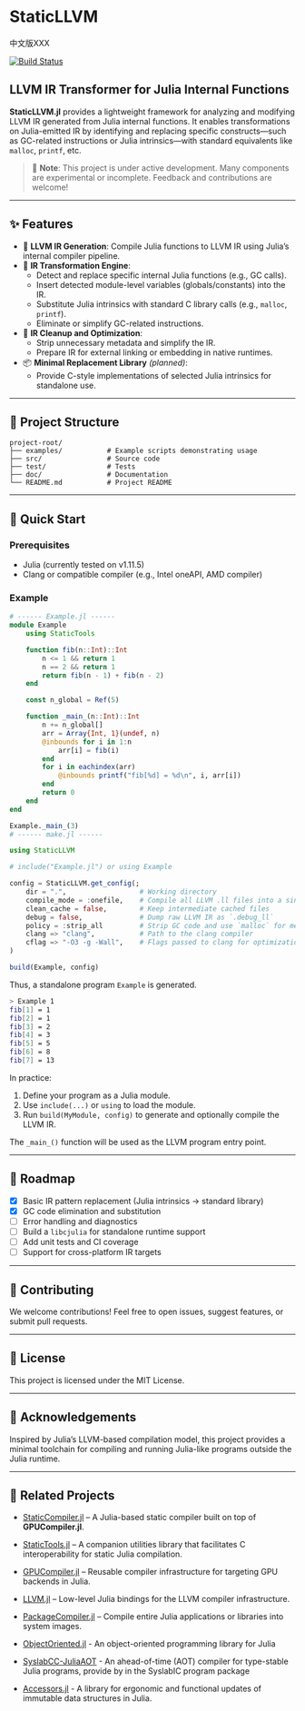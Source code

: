 # StaticLLVM

中文版XXX

[![Build Status](https://github.com/Kylin/StaticLLVM.jl/actions/workflows/CI.yml/badge.svg?branch=main)](https://github.com/Kylin/StaticLLVM.jl/actions/workflows/CI.yml?query=branch%3Amain)

## LLVM IR Transformer for Julia Internal Functions

**StaticLLVM.jl** provides a lightweight framework for analyzing and modifying LLVM IR generated from Julia internal functions. It enables transformations on Julia-emitted IR by identifying and replacing specific constructs—such as GC-related instructions or Julia intrinsics—with standard equivalents like `malloc`, `printf`, etc.

> 🚧 **Note**: This project is under active development. Many components are experimental or incomplete. Feedback and contributions are welcome!

---

## ✨ Features

- 🔧 **LLVM IR Generation**: Compile Julia functions to LLVM IR using Julia’s internal compiler pipeline.
- 🧠 **IR Transformation Engine**:
  - Detect and replace specific internal Julia functions (e.g., GC calls).
  - Insert detected module-level variables (globals/constants) into the IR.
  - Substitute Julia intrinsics with standard C library calls (e.g., `malloc`, `printf`).
  - Eliminate or simplify GC-related instructions.
- 🧹 **IR Cleanup and Optimization**:
  - Strip unnecessary metadata and simplify the IR.
  - Prepare IR for external linking or embedding in native runtimes.
- 📦 **Minimal Replacement Library** *(planned)*:
  - Provide C-style implementations of selected Julia intrinsics for standalone use.

---

## 📁 Project Structure

```
project-root/
├── examples/           # Example scripts demonstrating usage
├── src/                # Source code
├── test/               # Tests
├── doc/                # Documentation
└── README.md           # Project README
```

---

## 🚀 Quick Start

### Prerequisites

- Julia (currently tested on v1.11.5)
- Clang or compatible compiler (e.g., Intel oneAPI, AMD compiler)

### Example

```julia
# ------ Example.jl ------
module Example
    using StaticTools

    function fib(n::Int)::Int
        n <= 1 && return 1
        n == 2 && return 1
        return fib(n - 1) + fib(n - 2)
    end

    const n_global = Ref(5)

    function _main_(n::Int)::Int
        n += n_global[]
        arr = Array{Int, 1}(undef, n)
        @inbounds for i in 1:n
            arr[i] = fib(i)
        end
        for i in eachindex(arr)
            @inbounds printf("fib[%d] = %d\n", i, arr[i])
        end
        return 0
    end
end

Example._main_(3)
# ------ make.jl ------

using StaticLLVM

# include("Example.jl") or using Example

config = StaticLLVM.get_config(;
    dir = ".",                  # Working directory
    compile_mode = :onefile,    # Compile all LLVM .ll files into a single binary
    clean_cache = false,        # Keep intermediate cached files
    debug = false,              # Dump raw LLVM IR as `.debug_ll`
    policy = :strip_all         # Strip GC code and use `malloc` for memory allocation
    clang => "clang",           # Path to the clang compiler
    cflag => "-O3 -g -Wall",    # Flags passed to clang for optimization and warnings
)

build(Example, config)
```
Thus, a standalone program `Example` is generated.
``` Bash
> Example 1
fib[1] = 1
fib[2] = 1
fib[3] = 2
fib[4] = 3
fib[5] = 5
fib[6] = 8
fib[7] = 13
```

In practice:

1. Define your program as a Julia module.
2. Use `include(...)` or `using` to load the module.
3. Run `build(MyModule, config)` to generate and optionally compile the LLVM IR.

The `_main_()` function will be used as the LLVM program entry point.

---

## 📌 Roadmap

- [x] Basic IR pattern replacement (Julia intrinsics → standard library)
- [x] GC code elimination and substitution
- [ ] Error handling and diagnostics
- [ ] Build a `libcjulia` for standalone runtime support
- [ ] Add unit tests and CI coverage
- [ ] Support for cross-platform IR targets

---

## 🤝 Contributing

We welcome contributions! Feel free to open issues, suggest features, or submit pull requests.

---

## 📜 License

This project is licensed under the MIT License.

---

## 🧠 Acknowledgements

Inspired by Julia’s LLVM-based compilation model, this project provides a minimal toolchain for compiling and running Julia-like programs outside the Julia runtime.

---

## 🔗 Related Projects

- [StaticCompiler.jl](https://github.com/tshort/StaticCompiler.jl) –  A Julia-based static compiler built on top of **GPUCompiler.jl**.
- [StaticTools.jl](https://github.com/...) – A companion utilities library that facilitates C interoperability for static Julia compilation.
- [GPUCompiler.jl](https://github.com/JuliaGPU/GPUCompiler.jl) – Reusable compiler infrastructure for targeting GPU backends in Julia.

- [LLVM.jl](https://github.com/maleadt/LLVM.jl) – Low-level Julia bindings for the LLVM compiler infrastructure.
- [PackageCompiler.jl](https://github.com/JuliaLang/PackageCompiler.jl) – Compile entire Julia applications or libraries into system images.

- [ObjectOriented.jl](https://github.com/Suzhou-Tongyuan/ObjectOriented.jl) - An object-oriented programming library for Julia
- [SyslabCC-JuliaAOT](https://github.com/Suzhou-Tongyuan/SyslabCC-JuliaAOT) - An ahead-of-time (AOT) compiler for type-stable Julia programs, provide by in the SyslabIC program package
- [Accessors.jl](https://github.com/JuliaObjects/Accessors.jl) - A library for ergonomic and functional updates of immutable data structures in Julia.


